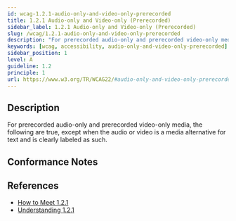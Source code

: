 ```yaml
---
id: wcag-1.2.1-audio-only-and-video-only-prerecorded
title: 1.2.1 Audio-only and Video-only (Prerecorded)
sidebar_label: 1.2.1 Audio-only and Video-only (Prerecorded)
slug: /wcag/1.2.1-audio-only-and-video-only-prerecorded
description: "For prerecorded audio-only and prerecorded video-only media, the following are true, except when the audio or video is a media alternative for text and is clearly labeled as such."
keywords: [wcag, accessibility, audio-only-and-video-only-prerecorded]
sidebar_position: 1
level: A
guideline: 1.2
principle: 1
url: https://www.w3.org/TR/WCAG22/#audio-only-and-video-only-prerecorded
---
```


## Description

For prerecorded audio-only and prerecorded video-only media, the following are true, except when the audio or video is a media alternative for text and is clearly labeled as such.

## Conformance Notes

<!-- Add your conformance notes and evaluation here -->

## References

- [How to Meet 1.2.1](https://www.w3.org/WAI/WCAG22/quickref/#audio-only-and-video-only-prerecorded)
- [Understanding 1.2.1](https://www.w3.org/WAI/WCAG22/Understanding/audio-only-and-video-only-prerecorded.html)



